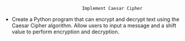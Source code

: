                                   Implement Caesar Cipher

- Create a Python program that can encrypt and decrypt text using the Caesar Cipher algorithm. Allow users to input a message and a shift 
  value to perform encryption and decryption.
